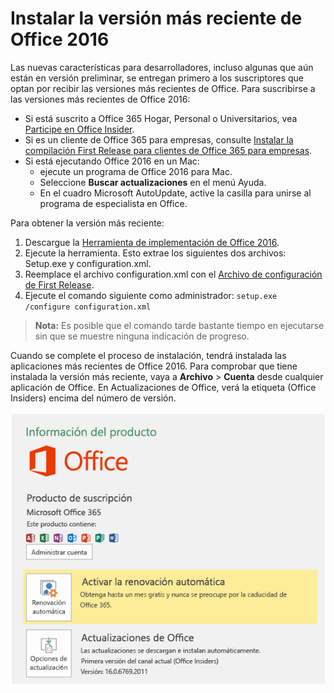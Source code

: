 # <a name="install-the-latest-version-of-office-2016"></a>Instalar la versión más reciente de Office 2016

Las nuevas características para desarrolladores, incluso algunas que aún están en versión preliminar, se entregan primero a los suscriptores que optan por recibir las versiones más recientes de Office. Para suscribirse a las versiones más recientes de Office 2016: 

- Si está suscrito a Office 365 Hogar, Personal o Universitarios, vea [Participe en Office Insider](https://products.office.com/en-us/office-insider).
- Si es un cliente de Office 365 para empresas, consulte [Instalar la compilación First Release para clientes de Office 365 para empresas](https://support.office.com/en-us/article/Install-the-First-Release-build-for-Office-365-for-business-customers-4dd8ba40-73c0-4468-b778-c7b744d03ead?ui=en-US&rs=en-US&ad=US).
- Si está ejecutando Office 2016 en un Mac:
    - ejecute un programa de Office 2016 para Mac.
    - Seleccione **Buscar actualizaciones** en el menú Ayuda.
    - En el cuadro Microsoft AutoUpdate, active la casilla para unirse al programa de especialista en Office. 

Para obtener la versión más reciente: 

1. Descargue la [Herramienta de implementación de Office 2016](https://www.microsoft.com/en-us/download/details.aspx?id=49117). 
2. Ejecute la herramienta. Esto extrae los siguientes dos archivos: Setup.exe y configuration.xml.
3. Reemplace el archivo configuration.xml con el [Archivo de configuración de First Release](https://raw.githubusercontent.com/OfficeDev/Office-Add-in-Commands-Samples/master/Tools/FirstReleaseConfig/configuration.xml).
4. Ejecute el comando siguiente como administrador: `setup.exe /configure configuration.xml` 

>**Nota:** Es posible que el comando tarde bastante tiempo en ejecutarse sin que se muestre ninguna indicación de progreso.

Cuando se complete el proceso de instalación, tendrá instalada las aplicaciones más recientes de Office 2016. Para comprobar que tiene instalada la versión más reciente, vaya a **Archivo**  >  **Cuenta** desde cualquier aplicación de Office. En Actualizaciones de Office, verá la etiqueta (Office Insiders) encima del número de versión.

![Captura de pantalla donde se muestra información del producto con la etiqueta Office Insiders](../../images/officeinsider.PNG)
